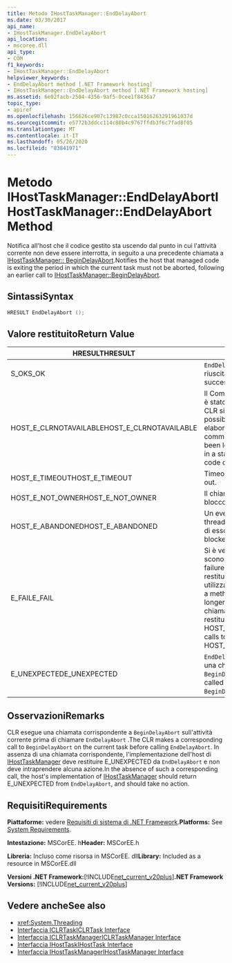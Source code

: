 ```yaml
---
title: Metodo IHostTaskManager::EndDelayAbort
ms.date: 03/30/2017
api_name:
- IHostTaskManager.EndDelayAbort
api_location:
- mscoree.dll
api_type:
- COM
f1_keywords:
- IHostTaskManager::EndDelayAbort
helpviewer_keywords:
- EndDelayAbort method [.NET Framework hosting]
- IHostTaskManager::EndDelayAbort method [.NET Framework hosting]
ms.assetid: 6e02facb-2504-4356-9af5-0cee1f8436a7
topic_type:
- apiref
ms.openlocfilehash: 156626ce907c13987c0cca15016263291961037d
ms.sourcegitcommit: e5772b3ddcc114c80b4c9767ffdb3f6c7fad8f05
ms.translationtype: MT
ms.contentlocale: it-IT
ms.lasthandoff: 05/26/2020
ms.locfileid: "83841971"
---
```

# <a name="ihosttaskmanagerenddelayabort-method"></a><span data-ttu-id="db3cf-102">Metodo IHostTaskManager::EndDelayAbort</span><span class="sxs-lookup"><span data-stu-id="db3cf-102">IHostTaskManager::EndDelayAbort Method</span></span>
<span data-ttu-id="db3cf-103">Notifica all'host che il codice gestito sta uscendo dal punto in cui l'attività corrente non deve essere interrotta, in seguito a una precedente chiamata a [IHostTaskManager:: BeginDelayAbort](ihosttaskmanager-begindelayabort-method.md).</span><span class="sxs-lookup"><span data-stu-id="db3cf-103">Notifies the host that managed code is exiting the period in which the current task must not be aborted, following an earlier call to [IHostTaskManager::BeginDelayAbort](ihosttaskmanager-begindelayabort-method.md).</span></span>  
  
## <a name="syntax"></a><span data-ttu-id="db3cf-104">Sintassi</span><span class="sxs-lookup"><span data-stu-id="db3cf-104">Syntax</span></span>  
  
```cpp  
HRESULT EndDelayAbort ();  
```  
  
## <a name="return-value"></a><span data-ttu-id="db3cf-105">Valore restituito</span><span class="sxs-lookup"><span data-stu-id="db3cf-105">Return Value</span></span>  
  
|<span data-ttu-id="db3cf-106">HRESULT</span><span class="sxs-lookup"><span data-stu-id="db3cf-106">HRESULT</span></span>|<span data-ttu-id="db3cf-107">Description</span><span class="sxs-lookup"><span data-stu-id="db3cf-107">Description</span></span>|  
|-------------|-----------------|  
|<span data-ttu-id="db3cf-108">S_OK</span><span class="sxs-lookup"><span data-stu-id="db3cf-108">S_OK</span></span>|<span data-ttu-id="db3cf-109">`EndDelayAbort`la restituzione è riuscita.</span><span class="sxs-lookup"><span data-stu-id="db3cf-109">`EndDelayAbort` returned successfully.</span></span>|  
|<span data-ttu-id="db3cf-110">HOST_E_CLRNOTAVAILABLE</span><span class="sxs-lookup"><span data-stu-id="db3cf-110">HOST_E_CLRNOTAVAILABLE</span></span>|<span data-ttu-id="db3cf-111">Il Common Language Runtime (CLR) non è stato caricato in un processo oppure CLR si trova in uno stato in cui non è possibile eseguire codice gestito o elaborare la chiamata correttamente.</span><span class="sxs-lookup"><span data-stu-id="db3cf-111">The common language runtime (CLR) has not been loaded into a process, or the CLR is in a state in which it cannot run managed code or process the call successfully.</span></span>|  
|<span data-ttu-id="db3cf-112">HOST_E_TIMEOUT</span><span class="sxs-lookup"><span data-stu-id="db3cf-112">HOST_E_TIMEOUT</span></span>|<span data-ttu-id="db3cf-113">Timeout della chiamata.</span><span class="sxs-lookup"><span data-stu-id="db3cf-113">The call timed out.</span></span>|  
|<span data-ttu-id="db3cf-114">HOST_E_NOT_OWNER</span><span class="sxs-lookup"><span data-stu-id="db3cf-114">HOST_E_NOT_OWNER</span></span>|<span data-ttu-id="db3cf-115">Il chiamante non è il proprietario del blocco.</span><span class="sxs-lookup"><span data-stu-id="db3cf-115">The caller does not own the lock.</span></span>|  
|<span data-ttu-id="db3cf-116">HOST_E_ABANDONED</span><span class="sxs-lookup"><span data-stu-id="db3cf-116">HOST_E_ABANDONED</span></span>|<span data-ttu-id="db3cf-117">Un evento è stato annullato mentre un thread bloccato o Fiber era in attesa su di esso.</span><span class="sxs-lookup"><span data-stu-id="db3cf-117">An event was canceled while a blocked thread or fiber was waiting on it.</span></span>|  
|<span data-ttu-id="db3cf-118">E_FAIL</span><span class="sxs-lookup"><span data-stu-id="db3cf-118">E_FAIL</span></span>|<span data-ttu-id="db3cf-119">Si è verificato un errore irreversibile sconosciuto.</span><span class="sxs-lookup"><span data-stu-id="db3cf-119">An unknown catastrophic failure occurred.</span></span> <span data-ttu-id="db3cf-120">Quando un metodo restituisce E_FAIL, CLR non è più utilizzabile all'interno del processo.</span><span class="sxs-lookup"><span data-stu-id="db3cf-120">When a method returns E_FAIL, the CLR is no longer usable within the process.</span></span> <span data-ttu-id="db3cf-121">Le chiamate successive ai metodi di hosting restituiscono HOST_E_CLRNOTAVAILABLE.</span><span class="sxs-lookup"><span data-stu-id="db3cf-121">Subsequent calls to hosting methods return HOST_E_CLRNOTAVAILABLE.</span></span>|  
|<span data-ttu-id="db3cf-122">E_UNEXPECTED</span><span class="sxs-lookup"><span data-stu-id="db3cf-122">E_UNEXPECTED</span></span>|<span data-ttu-id="db3cf-123">`EndDelayAbort`è stato chiamato senza una chiamata corrispondente a `BeginDelayAbort` .</span><span class="sxs-lookup"><span data-stu-id="db3cf-123">`EndDelayAbort` was called without a corresponding call to `BeginDelayAbort`.</span></span>|  
  
## <a name="remarks"></a><span data-ttu-id="db3cf-124">Osservazioni</span><span class="sxs-lookup"><span data-stu-id="db3cf-124">Remarks</span></span>  
 <span data-ttu-id="db3cf-125">CLR esegue una chiamata corrispondente a `BeginDelayAbort` sull'attività corrente prima di chiamare `EndDelayAbort` .</span><span class="sxs-lookup"><span data-stu-id="db3cf-125">The CLR makes a corresponding call to `BeginDelayAbort` on the current task before calling `EndDelayAbort`.</span></span> <span data-ttu-id="db3cf-126">In assenza di una chiamata corrispondente, l'implementazione dell'host di [IHostTaskManager](ihosttaskmanager-interface.md) deve restituire E_UNEXPECTED da `EndDelayAbort` e non deve intraprendere alcuna azione.</span><span class="sxs-lookup"><span data-stu-id="db3cf-126">In the absence of such a corresponding call, the host's implementation of [IHostTaskManager](ihosttaskmanager-interface.md) should return E_UNEXPECTED from `EndDelayAbort`, and should take no action.</span></span>  
  
## <a name="requirements"></a><span data-ttu-id="db3cf-127">Requisiti</span><span class="sxs-lookup"><span data-stu-id="db3cf-127">Requirements</span></span>  
 <span data-ttu-id="db3cf-128">**Piattaforme:** vedere [Requisiti di sistema di .NET Framework](../../get-started/system-requirements.md).</span><span class="sxs-lookup"><span data-stu-id="db3cf-128">**Platforms:** See [System Requirements](../../get-started/system-requirements.md).</span></span>  
  
 <span data-ttu-id="db3cf-129">**Intestazione:** MSCorEE. h</span><span class="sxs-lookup"><span data-stu-id="db3cf-129">**Header:** MSCorEE.h</span></span>  
  
 <span data-ttu-id="db3cf-130">**Libreria:** Incluso come risorsa in MSCorEE. dll</span><span class="sxs-lookup"><span data-stu-id="db3cf-130">**Library:** Included as a resource in MSCorEE.dll</span></span>  
  
 <span data-ttu-id="db3cf-131">**Versioni .NET Framework:**[!INCLUDE[net_current_v20plus](../../../../includes/net-current-v20plus-md.md)]</span><span class="sxs-lookup"><span data-stu-id="db3cf-131">**.NET Framework Versions:** [!INCLUDE[net_current_v20plus](../../../../includes/net-current-v20plus-md.md)]</span></span>  
  
## <a name="see-also"></a><span data-ttu-id="db3cf-132">Vedere anche</span><span class="sxs-lookup"><span data-stu-id="db3cf-132">See also</span></span>

- <xref:System.Threading>
- [<span data-ttu-id="db3cf-133">Interfaccia ICLRTask</span><span class="sxs-lookup"><span data-stu-id="db3cf-133">ICLRTask Interface</span></span>](iclrtask-interface.md)
- [<span data-ttu-id="db3cf-134">Interfaccia ICLRTaskManager</span><span class="sxs-lookup"><span data-stu-id="db3cf-134">ICLRTaskManager Interface</span></span>](iclrtaskmanager-interface.md)
- [<span data-ttu-id="db3cf-135">Interfaccia IHostTask</span><span class="sxs-lookup"><span data-stu-id="db3cf-135">IHostTask Interface</span></span>](ihosttask-interface.md)
- [<span data-ttu-id="db3cf-136">Interfaccia IHostTaskManager</span><span class="sxs-lookup"><span data-stu-id="db3cf-136">IHostTaskManager Interface</span></span>](ihosttaskmanager-interface.md)
